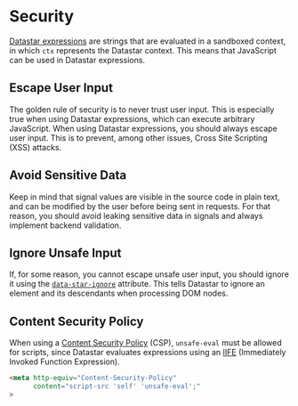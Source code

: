 # Security

[Datastar expressions](/guide/datastar_expressions) are strings that are evaluated in a sandboxed context, in which `ctx` represents the Datastar context. This means that JavaScript can be used in Datastar expressions. 

## Escape User Input

The golden rule of security is to never trust user input. This is especially true when using Datastar expressions, which can execute arbitrary JavaScript. When using Datastar expressions, you should always escape user input. This is to prevent, among other issues, Cross Site Scripting (XSS) attacks.

## Avoid Sensitive Data

Keep in mind that signal values are visible in the source code in plain text, and can be modified by the user before being sent in requests. For that reason, you should avoid leaking sensitive data in signals and always implement backend validation.

## Ignore Unsafe Input

If, for some reason, you cannot escape unsafe user input, you should ignore it using the [`data-star-ignore`](/reference/attribute_plugins#data-star-ignore) attribute. This tells Datastar to ignore an element and its descendants when processing DOM nodes.

## Content Security Policy

When using a [Content Security Policy](https://developer.mozilla.org/en-US/docs/Web/HTTP/CSP) (CSP), `unsafe-eval` must be allowed for scripts, since Datastar evaluates expressions using an [IIFE](https://developer.mozilla.org/en-US/docs/Glossary/IIFE) (Immediately Invoked Function Expression).

```html
<meta http-equiv="Content-Security-Policy" 
      content="script-src 'self' 'unsafe-eval';"
>
```

